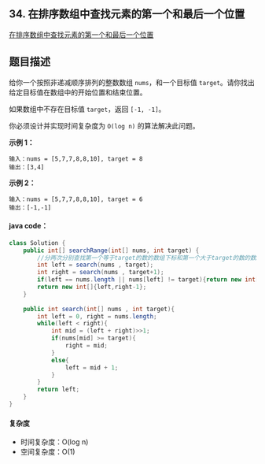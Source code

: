 ## 34. 在排序数组中查找元素的第一个和最后一个位置

[在排序数组中查找元素的第一个和最后一个位置](https://leetcode.cn/problems/find-first-and-last-position-of-element-in-sorted-array/)



## 题目描述

给你一个按照非递减顺序排列的整数数组 `nums`，和一个目标值 `target`。请你找出给定目标值在数组中的开始位置和结束位置。

如果数组中不存在目标值 `target`，返回 `[-1, -1]`。

你必须设计并实现时间复杂度为 `O(log n)` 的算法解决此问题。

 

**示例 1：**

```
输入：nums = [5,7,7,8,8,10], target = 8
输出：[3,4]
```

**示例 2：**

```
输入：nums = [5,7,7,8,8,10], target = 6
输出：[-1,-1]
```



#### java code：

```java
class Solution {
    public int[] searchRange(int[] nums, int target) {
        //分两次分别查找第一个等于target的数的数组下标和第一个大于target的数的数组下标
        int left = search(nums , target);
        int right = search(nums , target+1);
        if(left == nums.length || nums[left] != target){return new int[]{-1,-1};}
        return new int[]{left,right-1};
    }
    
    public int search(int[] nums , int target){
        int left = 0, right = nums.length;
        while(left < right){
            int mid = (left + right)>>1;
            if(nums[mid] >= target){
                right = mid;
            }
            else{
                left = mid + 1;
            }
        }
        return left;
    }
}
```



#### 复杂度

- 时间复杂度：O(log n)
- 空间复杂度：O(1)
